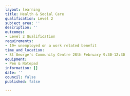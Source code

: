 ```yaml
---
layout: learning
title: Health & Social Care
qualification: Level 2
subject_area: ''
description: ''
outcomes:
- Level 2 Qualification
requirements:
- 19+ unemployed on a work related benefit
time_and_location:
- St George's Community Centre 28th February 9:30-12:30
equipment:
- Pen & Notepad
information: []
date: ''
council: false
published: false

---
```

